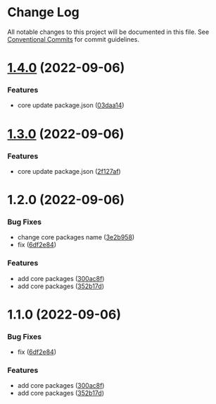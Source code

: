 # Change Log

All notable changes to this project will be documented in this file.
See [Conventional Commits](https://conventionalcommits.org) for commit guidelines.

# [1.4.0](https://github.com/PeopleWhoListenToStories/lx-lib/compare/@lx/core@1.3.0...@lx/core@1.4.0) (2022-09-06)


### Features

* core update package.json ([03daa14](https://github.com/PeopleWhoListenToStories/lx-lib/commit/03daa14ac2e282f57e40490bccf91c227e568fc7))





# [1.3.0](https://github.com/PeopleWhoListenToStories/lx-lib/compare/@lx/core@1.2.0...@lx/core@1.3.0) (2022-09-06)


### Features

* core update package.json ([2f127af](https://github.com/PeopleWhoListenToStories/lx-lib/commit/2f127af83a11190eb3667a8f7efb0bfd022aeaf8))





# 1.2.0 (2022-09-06)


### Bug Fixes

* change core packages name ([3e2b958](https://github.com/PeopleWhoListenToStories/lx-lib/commit/3e2b95878852bcdef3f350c5a1add6e23d7a51a6))
* fix ([6df2e84](https://github.com/PeopleWhoListenToStories/lx-lib/commit/6df2e845f8570490fd181a08d63bf792e0fd9f14))


### Features

* add core packages ([300ac8f](https://github.com/PeopleWhoListenToStories/lx-lib/commit/300ac8fe1dc7bc6c83fef598988dcefac434c115))
* add core packages ([352b17d](https://github.com/PeopleWhoListenToStories/lx-lib/commit/352b17dbb4161eb7ccd959598b9d99f9b069fadc))





# 1.1.0 (2022-09-06)


### Bug Fixes

* fix ([6df2e84](https://github.com/PeopleWhoListenToStories/lx-lib/commit/6df2e845f8570490fd181a08d63bf792e0fd9f14))


### Features

* add core packages ([300ac8f](https://github.com/PeopleWhoListenToStories/lx-lib/commit/300ac8fe1dc7bc6c83fef598988dcefac434c115))
* add core packages ([352b17d](https://github.com/PeopleWhoListenToStories/lx-lib/commit/352b17dbb4161eb7ccd959598b9d99f9b069fadc))

